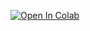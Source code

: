 [![Open In Colab](https://colab.research.google.com/assets/colab-badge.svg)](https://colab.research.google.com/github/BIOL359A-FoundationsOfQBio-Spr22/week5_modelselection/blob/master/complexity%2C%20overfitting%2C%20and%20model%20selection.ipynb)
